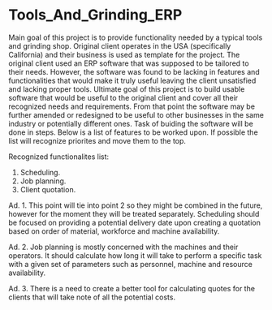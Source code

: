 # Tools_And_Grinding_ERP

Main goal of this project is to provide functionality needed by a typical tools and grinding shop. 
Original client operates in the USA (specifically California) and their business is used as template for the project.
The original client used an ERP software that was supposed to be tailored to their needs. However, the software was found to be lacking in features and functionalities that would make it truly useful leaving the client unsatisfied and lacking proper tools.
Ultimate goal of this project is to build usable software that would be useful to the original client and cover all their recognized needs and requirements. From that point the software may be further amended or redesigned to be useful to other businesses in the same industry or potentially different ones.
Task of buiding the software will be done in steps. Below is a list of features to be worked upon. If possible the list will recognize priorites and move them to the top.

Recognized functionalites list:
1. Scheduling.
2. Job planning.
3. Client quotation.


Ad. 1.
This point will tie into point 2 so they might be combined in the future, however for the moment they will be treated separately. Scheduling should be focused on providing a potential delivery date upon creating a quotation based on order of material, workforce and machine availability.

Ad. 2.
Job planning is mostly concerned with the machines and their operators. It should calculate how long it will take to perform a specific task with a given set of parameters such as personnel, machine and resource availability.

Ad. 3.
There is a need to create a better tool for calculating quotes for the clients that will take note of all the potential costs.
